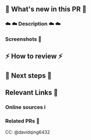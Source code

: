 [//]: # "These comments are meant for your reference. They are invisible and don't need to be deleted!"

## :tada: What's new in this PR :tada:

### :cloud: :cloud: Description :cloud: :cloud:
[//]: # "REQUIRED - Describe what's new in this PR in a few lines. A description and bullet points for specifics will suffice."



### Screenshots :calling:
[//]: # "REQUIRED for frontend changes, otherwise optional but strongly recommended. Add screenshots of expected behavior - GIFs if you're feeling fancy! If you are making changes here, please CC: @leexesther at the bottom."



## :zap: How to review :zap:
[//]: # 'REQUIRED - Describe the order in which to review files and what to expect when testing locally. Is there anything specifically you want feedback on? Should this be reviewed commit by commit, or all at once? What are some user flows to test? What are some edge cases to look out for?'



## :seedling: Next steps :seedling:
[//]: # "Optional - What's NOT in this PR, doesn't work yet, and/or still needs to be done. Note any temporary fixes in this PR that should be cleaned up later."



## Relevant Links :link:



### Online sources :information_source:
[//]: # 'Optional - copy links to any tutorials or documentation that was useful to you when working on this PR'



### Related PRs :raised_hands:
[//]: # "Optional - related PRs you're waiting on/ PRs that will conflict, etc; if this is a refactor, feel free to add PRs that previously modified this code"



[//]: # 'This tags the project leader as a default. Feel free to change, or add on anyone who you should be in on the conversation.'
CC: @davidqing6432